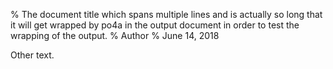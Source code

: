 % The document title
  which spans
  multiple lines and is actually so long that it
  will get wrapped by po4a in the output document in order to
  test the wrapping of the output.
% Author
% June 14, 2018

Other text.
